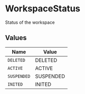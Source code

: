 # WorkspaceStatus

Status of the workspace


## Values

| Name        | Value       |
| ----------- | ----------- |
| `DELETED`   | DELETED     |
| `ACTIVE`    | ACTIVE      |
| `SUSPENDED` | SUSPENDED   |
| `INITED`    | INITED      |